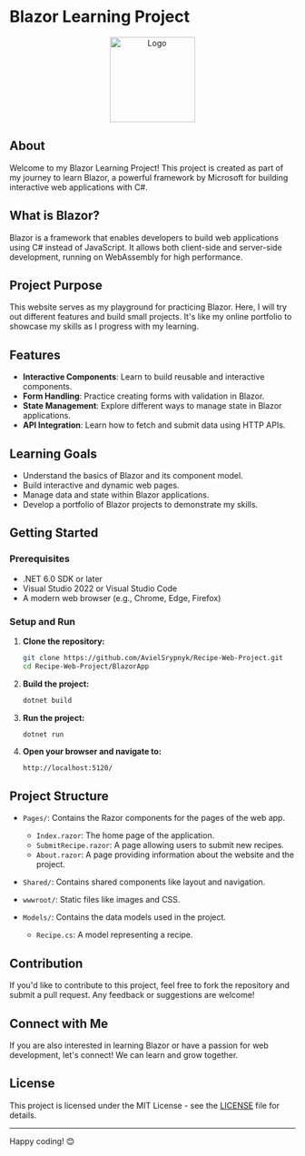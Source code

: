# Blazor Learning Project

<!-- Centering the logo image and resizing it -->
<div align="center">
    <img src="https://github.com/AvielSrypnyk/Recipe-Web-Project/blob/main/BlazorApp/wwwroot/images/logo.png" alt="Logo" width="150px">
</div>

## About
Welcome to my Blazor Learning Project! This project is created as part of my journey to learn Blazor, a powerful framework by Microsoft for building interactive web applications with C#.

## What is Blazor?
Blazor is a framework that enables developers to build web applications using C# instead of JavaScript. It allows both client-side and server-side development, running on WebAssembly for high performance.

## Project Purpose
This website serves as my playground for practicing Blazor. Here, I will try out different features and build small projects. It's like my online portfolio to showcase my skills as I progress with my learning.

## Features
- **Interactive Components**: Learn to build reusable and interactive components.
- **Form Handling**: Practice creating forms with validation in Blazor.
- **State Management**: Explore different ways to manage state in Blazor applications.
- **API Integration**: Learn how to fetch and submit data using HTTP APIs.

## Learning Goals
- Understand the basics of Blazor and its component model.
- Build interactive and dynamic web pages.
- Manage data and state within Blazor applications.
- Develop a portfolio of Blazor projects to demonstrate my skills.

## Getting Started

### Prerequisites
- .NET 6.0 SDK or later
- Visual Studio 2022 or Visual Studio Code
- A modern web browser (e.g., Chrome, Edge, Firefox)

### Setup and Run

1. **Clone the repository:**
    ```bash
    git clone https://github.com/AvielSrypnyk/Recipe-Web-Project.git
    cd Recipe-Web-Project/BlazorApp
    ```

2. **Build the project:**
    ```bash
    dotnet build
    ```

3. **Run the project:**
    ```bash
    dotnet run
    ```

4. **Open your browser and navigate to:**
    ```
    http://localhost:5120/
    ```

## Project Structure
- `Pages/`: Contains the Razor components for the pages of the web app.
  - `Index.razor`: The home page of the application.
  - `SubmitRecipe.razor`: A page allowing users to submit new recipes.
  - `About.razor`: A page providing information about the website and the project.

- `Shared/`: Contains shared components like layout and navigation.

- `wwwroot/`: Static files like images and CSS.

- `Models/`: Contains the data models used in the project.
  - `Recipe.cs`: A model representing a recipe.

## Contribution
If you'd like to contribute to this project, feel free to fork the repository and submit a pull request. Any feedback or suggestions are welcome!

## Connect with Me
If you are also interested in learning Blazor or have a passion for web development, let's connect! We can learn and grow together.

## License
This project is licensed under the MIT License - see the [LICENSE](./LICENSE.md) file for details.

---

Happy coding! 😊
